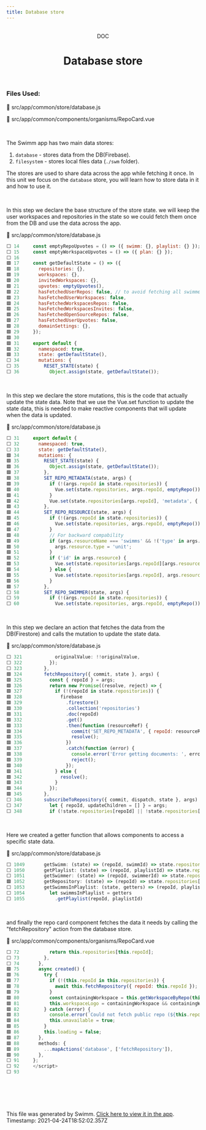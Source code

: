 ```yaml
---
title: Database store
---
```


<div align="center">    <br/>    <div>DOC</div>    <h1>Database store</h1>    <br/>  </div>

### Files Used:
📄 src/app/common/store/database.js

📄 src/app/common/components/organisms/RepoCard.vue


<br/>

The Swimm app has two main data stores:
1. `database` - stores data from the DB(Firebase).
2. `filesystem` - stores local files data (`./swm` folder).

The stores are used to share data across the app while fetching it once.
In this unit we focus on the `database` store, you will learn how to store data in it and how to use it.


<br/>

In this step we declare the base structure of the store state. we will keep the user workspaces and repositories in the state so we could fetch them once from the DB and use the data across the app.

<div>    📄 src/app/common/store/database.js  </div>

```js
⬜ 14     const emptyRepoUpvotes = () => ({ swimm: {}, playlist: {} });
⬜ 15     const emptyWorkspaceUpvotes = () => ({ plan: {} });
⬜ 16     
🟩 17     const getDefaultState = () => ({
🟩 18       repositories: {},
🟩 19       workspaces: {},
🟩 20       invitedWorkspaces: {},
🟩 21       upvotes: emptyUpvotes(),
🟩 22       hasFetchedUserRepos: false, // to avoid fetching all swimmer repos twice in the same session
🟩 23       hasFetchedUserWorkspaces: false,
🟩 24       hasFetchedWorkspacesRepos: false,
🟩 25       hasFetchedWorkspacesInvites: false,
🟩 26       hasFetchedOpenSourceRepos: false,
🟩 27       hasFetchedUserUpvotes: false,
🟩 28       domainSettings: {},
🟩 29     });
🟩 30     
🟩 31     export default {
🟩 32       namespaced: true,
🟩 33       state: getDefaultState(),
⬜ 34       mutations: {
⬜ 35         RESET_STATE(state) {
⬜ 36           Object.assign(state, getDefaultState());
```
<br/>

In this step we declare the store mutations, this is the code that actually update the state data.
Note that we use the Vue.set function to update the state data, this is needed to make reactive components that will update when the data is updated.

<div>    📄 src/app/common/store/database.js  </div>

```js
⬜ 31     export default {
⬜ 32       namespaced: true,
⬜ 33       state: getDefaultState(),
🟩 34       mutations: {
🟩 35         RESET_STATE(state) {
🟩 36           Object.assign(state, getDefaultState());
🟩 37         },
🟩 38         SET_REPO_METADATA(state, args) {
🟩 39           if (!(args.repoId in state.repositories)) {
🟩 40             Vue.set(state.repositories, args.repoId, emptyRepo());
🟩 41           }
🟩 42           Vue.set(state.repositories[args.repoId], 'metadata', { ...args.resource, id: args.repoId });
🟩 43         },
🟩 44         SET_REPO_RESOURCE(state, args) {
🟩 45           if (!(args.repoId in state.repositories)) {
🟩 46             Vue.set(state.repositories, args.repoId, emptyRepo());
🟩 47           }
🟩 48           // For backward compability
🟩 49           if (args.resourceName === 'swimms' && !('type' in args.resource)) {
🟩 50             args.resource.type = 'unit';
🟩 51           }
🟩 52           if ('id' in args.resource) {
🟩 53             Vue.set(state.repositories[args.repoId][args.resourceName], args.resource.id, args.resource);
🟩 54           } else {
🟩 55             Vue.set(state.repositories[args.repoId], args.resourceName, args.resource);
🟩 56           }
🟩 57         },
⬜ 58         SET_REPO_SWIMMER(state, args) {
⬜ 59           if (!(args.repoId in state.repositories)) {
⬜ 60             Vue.set(state.repositories, args.repoId, emptyRepo());
```
<br/>

In this step we declare an action that fetches the data from the DB(Firestore) and calls the mutation to update the state data.

<div>    📄 src/app/common/store/database.js  </div>

```js
⬜ 321            originalValue: !!originalValue,
⬜ 322          });
⬜ 323        },
🟩 324        fetchRepository({ commit, state }, args) {
🟩 325          const { repoId } = args;
🟩 326          return new Promise((resolve, reject) => {
🟩 327            if (!(repoId in state.repositories)) {
🟩 328              firebase
🟩 329                .firestore()
🟩 330                .collection('repositories')
🟩 331                .doc(repoId)
🟩 332                .get()
🟩 333                .then(function (resourceRef) {
🟩 334                  commit('SET_REPO_METADATA', { repoId: resourceRef.id, resource: resourceRef.data() });
🟩 335                  resolve();
🟩 336                })
🟩 337                .catch(function (error) {
🟩 338                  console.error('Error getting documents: ', error);
🟩 339                  reject();
🟩 340                });
🟩 341            } else {
🟩 342              resolve();
🟩 343            }
🟩 344          });
🟩 345        },
⬜ 346        subscribeToRepository({ commit, dispatch, state }, args) {
⬜ 347          let { repoId, updateChildren = [] } = args;
⬜ 348          if (!state.repositories[repoId] || !state.repositories[repoId].subscribed) {
```
<br/>

Here we created a getter function that allows components to access a specific state data.

<div>    📄 src/app/common/store/database.js  </div>

```js
⬜ 1049       getSwimm: (state) => (repoId, swimmId) => state.repositories[repoId].swimms[swimmId],
⬜ 1050       getPlaylist: (state) => (repoId, playlistId) => state.repositories[repoId].playlists[playlistId],
⬜ 1051       getSwimmer: (state) => (repoId, swimmerId) => state.repositories[repoId].swimmers[swimmerId],
🟩 1052       getRepository: (state) => (repoId) => state.repositories[repoId],
⬜ 1053       getSwimmsInPlaylist: (state, getters) => (repoId, playlistId, type) => {
⬜ 1054         let swimmsInPlaylist = getters
⬜ 1055           .getPlaylist(repoId, playlistId)
```
<br/>

and finally the repo card component fetches the data it needs by calling the "fetchRepository" action from the database store.

<div>    📄 src/app/common/components/organisms/RepoCard.vue  </div>

```js
⬜ 72           return this.repositories[this.repoId];
⬜ 73         },
⬜ 74       },
🟩 75       async created() {
🟩 76         try {
🟩 77           if (!(this.repoId in this.repositories)) {
🟩 78             await this.fetchRepository({ repoId: this.repoId });
🟩 79           }
🟩 80           const containingWorkspace = this.getWorkspaceByRepo(this.repoId);
🟩 81           this.workspaceLogo = containingWorkspace && containingWorkspace.logo;
🟩 82         } catch (error) {
🟩 83           console.error(`Could not fetch public repo (${this.repoId}).`);
🟩 84           this.unavailable = true;
🟩 85         }
🟩 86         this.loading = false;
🟩 87       },
🟩 88       methods: {
🟩 89         ...mapActions('database', ['fetchRepository']),
🟩 90       },
⬜ 91     };
⬜ 92     </script>
⬜ 93     
```
<br/>

<br/><br/>

This file was generated by Swimm. [Click here to view it in the app](https://swimm.io/link?l=c3dpbW0lM0ElMkYlMkZyZXBvcyUyRnZlZXp2eEN1enBQclJMTFhXRDJFJTJGZG9jcyUyRnVFcDFkSWEzNjlZcExnbUlOQXJ5). Timestamp: 2021-04-24T18:52:02.357Z
